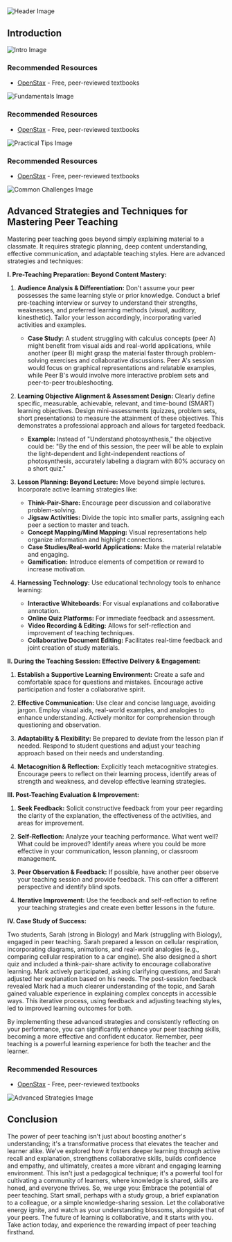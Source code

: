 # 


![Header Image](https://fal.media/files/zebra/FtpR1BrQRsyT7DAGPvriP.png)

## Introduction


![Intro Image](https://fal.media/files/kangaroo/9Kx058Dqle2Na8f3O3CJs.png)



### Recommended Resources
- [OpenStax](https://openstax.org/) - Free, peer-reviewed textbooks


![Fundamentals Image](https://fal.media/files/rabbit/N3QpbC-PbGIcagmDoqgXH.png)



### Recommended Resources
- [OpenStax](https://openstax.org/) - Free, peer-reviewed textbooks


![Practical Tips Image](https://fal.media/files/koala/U7-HWHEfO0o-tkhUVR63V.png)



### Recommended Resources
- [OpenStax](https://openstax.org/) - Free, peer-reviewed textbooks


![Common Challenges Image](https://fal.media/files/penguin/j9UrvPqCdUzj1jy6ZA2CT.png)

## Advanced Strategies and Techniques for Mastering Peer Teaching

Mastering peer teaching goes beyond simply explaining material to a classmate. It requires strategic planning, deep content understanding, effective communication, and adaptable teaching styles.  Here are advanced strategies and techniques:

**I. Pre-Teaching Preparation: Beyond Content Mastery:**

1. **Audience Analysis & Differentiation:**  Don't assume your peer possesses the same learning style or prior knowledge. Conduct a brief pre-teaching interview or survey to understand their strengths, weaknesses, and preferred learning methods (visual, auditory, kinesthetic). Tailor your lesson accordingly, incorporating varied activities and examples.

    * **Case Study:** A student struggling with calculus concepts (peer A) might benefit from visual aids and real-world applications, while another (peer B) might grasp the material faster through problem-solving exercises and collaborative discussions. Peer A's session would focus on graphical representations and relatable examples, while Peer B's would involve more interactive problem sets and peer-to-peer troubleshooting.

2. **Learning Objective Alignment & Assessment Design:** Clearly define specific, measurable, achievable, relevant, and time-bound (SMART) learning objectives.  Design mini-assessments (quizzes, problem sets, short presentations) to measure the attainment of these objectives.  This demonstrates a professional approach and allows for targeted feedback.

    * **Example:** Instead of "Understand photosynthesis," the objective could be: "By the end of this session, the peer will be able to explain the light-dependent and light-independent reactions of photosynthesis, accurately labeling a diagram with 80% accuracy on a short quiz."

3. **Lesson Planning: Beyond Lecture:** Move beyond simple lectures. Incorporate active learning strategies like:
    * **Think-Pair-Share:** Encourage peer discussion and collaborative problem-solving.
    * **Jigsaw Activities:** Divide the topic into smaller parts, assigning each peer a section to master and teach.
    * **Concept Mapping/Mind Mapping:** Visual representations help organize information and highlight connections.
    * **Case Studies/Real-world Applications:** Make the material relatable and engaging.
    * **Gamification:** Introduce elements of competition or reward to increase motivation.

4. **Harnessing Technology:** Use educational technology tools to enhance learning:
    * **Interactive Whiteboards:**  For visual explanations and collaborative annotation.
    * **Online Quiz Platforms:** For immediate feedback and assessment.
    * **Video Recording & Editing:** Allows for self-reflection and improvement of teaching techniques.
    * **Collaborative Document Editing:** Facilitates real-time feedback and joint creation of study materials.


**II. During the Teaching Session: Effective Delivery & Engagement:**

1. **Establish a Supportive Learning Environment:** Create a safe and comfortable space for questions and mistakes. Encourage active participation and foster a collaborative spirit.

2. **Effective Communication:** Use clear and concise language, avoiding jargon. Employ visual aids, real-world examples, and analogies to enhance understanding.  Actively monitor for comprehension through questioning and observation.

3. **Adaptability & Flexibility:** Be prepared to deviate from the lesson plan if needed. Respond to student questions and adjust your teaching approach based on their needs and understanding.

4. **Metacognition & Reflection:** Explicitly teach metacognitive strategies. Encourage peers to reflect on their learning process, identify areas of strength and weakness, and develop effective learning strategies.


**III. Post-Teaching Evaluation & Improvement:**

1. **Seek Feedback:**  Solicit constructive feedback from your peer regarding the clarity of the explanation, the effectiveness of the activities, and areas for improvement.

2. **Self-Reflection:**  Analyze your teaching performance. What went well? What could be improved?  Identify areas where you could be more effective in your communication, lesson planning, or classroom management.

3. **Peer Observation & Feedback:** If possible, have another peer observe your teaching session and provide feedback. This can offer a different perspective and identify blind spots.

4. **Iterative Improvement:**  Use the feedback and self-reflection to refine your teaching strategies and create even better lessons in the future.


**IV. Case Study of Success:**

Two students, Sarah (strong in Biology) and Mark (struggling with Biology), engaged in peer teaching.  Sarah prepared a lesson on cellular respiration, incorporating diagrams, animations, and real-world analogies (e.g., comparing cellular respiration to a car engine).  She also designed a short quiz and included a think-pair-share activity to encourage collaborative learning.  Mark actively participated, asking clarifying questions, and Sarah adjusted her explanation based on his needs. The post-session feedback revealed Mark had a much clearer understanding of the topic, and Sarah gained valuable experience in explaining complex concepts in accessible ways. This iterative process, using feedback and adjusting teaching styles, led to improved learning outcomes for both.


By implementing these advanced strategies and consistently reflecting on your performance, you can significantly enhance your peer teaching skills, becoming a more effective and confident educator.  Remember, peer teaching is a powerful learning experience for both the teacher and the learner.


### Recommended Resources
- [OpenStax](https://openstax.org/) - Free, peer-reviewed textbooks


![Advanced Strategies Image](https://fal.media/files/panda/Z_H8tkoybdWX7ae6Sdbep.png)

## Conclusion
The power of peer teaching isn't just about boosting another's understanding; it's a transformative process that elevates the teacher and learner alike.  We've explored how it fosters deeper learning through active recall and explanation, strengthens collaborative skills, builds confidence and empathy, and ultimately, creates a more vibrant and engaging learning environment.  This isn't just a pedagogical technique; it's a powerful tool for cultivating a community of learners, where knowledge is shared, skills are honed, and everyone thrives.  So, we urge you:  Embrace the potential of peer teaching.  Start small, perhaps with a study group, a brief explanation to a colleague, or a simple knowledge-sharing session.  Let the collaborative energy ignite, and watch as your understanding blossoms, alongside that of your peers. The future of learning is collaborative, and it starts with you.  Take action today, and experience the rewarding impact of peer teaching firsthand.

